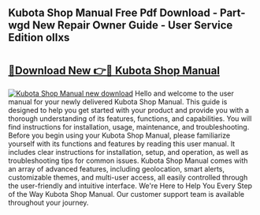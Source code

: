 ## Kubota Shop Manual Free Pdf Download - Part-wgd New Repair Owner Guide - User Service Edition oIIxs

# <h2><a href="http://bc86237.oget.top/?id=Kubota+Shop+Manual">🔗Download New 👉🔴 Kubota Shop Manual</a></h2>

[![Kubota Shop Manual new download](https://i.imgur.com/5g1atiW.png)](http://bc86237.oget.top/?id=Kubota+Shop+Manual)
Hello and welcome to the user manual for your newly delivered Kubota Shop Manual. This guide is designed to help you get started with your product and provide you with a thorough understanding of its features, functions, and capabilities. You will find instructions for installation, usage, maintenance, and troubleshooting. Before you begin using your Kubota Shop Manual, please familiarize yourself with its functions and features by reading this user manual. It includes clear instructions for installation, setup, and operation, as well as troubleshooting tips for common issues. Kubota Shop Manual comes with an array of advanced features, including geolocation, smart alerts, customizable themes, and multi-user access, all easily controlled through the user-friendly and intuitive interface. We're Here to Help You Every Step of the Way Kubota Shop Manual. Our customer support team is available throughout your journey.
